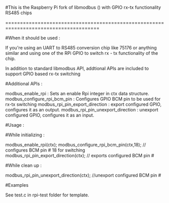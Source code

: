#This is the Raspberry Pi fork of libmodbus () with GPIO rx-tx functionality RS485 chips

======================================================================================

#When it should be used :

If you're using an UART to RS485 conversion chip like 75176 or anything similar and using one of the RPi GPIO
to switch rx - tx functionality of the chip.

In addition to standard libmodbus API, addtional APIs are included to support GPIO based rx-tx switching

#Additional APIs :

modbus_enable_rpi                 : Sets an enable Rpi integer in ctx data structure.
modbus_configure_rpi_bcm_pin      : Configures GPIO BCM pin to be used for rx-tx switching
modbus_rpi_pin_export_direction   : export configured GPIO, configures it as an output.
modbus_rpi_pin_unexport_direction : unexport configured GPIO, configures it as an input.

#Usage :

#While initializing :

modbus_enable_rpi(ctx);
modbus_configure_rpi_bcm_pin(ctx,18);   // configures BCM pin # 18 for switching
modbus_rpi_pin_export_direction(ctx);   // exports configured BCM pin #

#While clean up :

modbus_rpi_pin_unexport_direction(ctx); //unexport configured BCM pin #

#Examples

See test.c in rpi-test folder for template.
